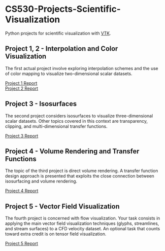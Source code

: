 # CS530-Projects-Scientific-Visualization
Python projects for scientific visualization with [VTK](https://www.vtk.org/).


## Project 1, 2 - Interpolation and Color Visualization
The first actual project involve exploring interpolation schemes and the use of color mapping to visualize two-dimensional scalar datasets. 

[Project 1 Report](https://github.com/tomelf/CS530-Projects-Scientific-Visualization/blob/master/project1/yang798.pdf)  
[Project 2 Report](https://github.com/tomelf/CS530-Projects-Scientific-Visualization/blob/master/project2/yang798.pdf)

## Project 3 - Isosurfaces
The second project considers isosurfaces to visualize three-dimensional scalar datasets. Other topics covered in this context are transparency, clipping, and multi-dimensional transfer functions. 

[Project 3 Report](https://github.com/tomelf/CS530-Projects-Scientific-Visualization/blob/master/project3/yang798.pdf)

## Project 4 - Volume Rendering and Transfer Functions
The topic of the third project is direct volume rendering. A transfer function design approach is presented that exploits the close connection between isosurfacing and volume rendering. 

[Project 4 Report](https://github.com/tomelf/CS530-Projects-Scientific-Visualization/blob/master/project4/yang798.pdf)

## Project 5 - Vector Field Visualization
The fourth project is concerned with flow visualization. Your task consists in applying the main vector field visualization techniques (glyphs, streamlines, and stream surfaces) to a CFD velocity dataset. An optional task that counts toward extra credit is on tensor field visualization. 

[Project 5 Report](https://github.com/tomelf/CS530-Projects-Scientific-Visualization/blob/master/project5/yang798.pdf)
